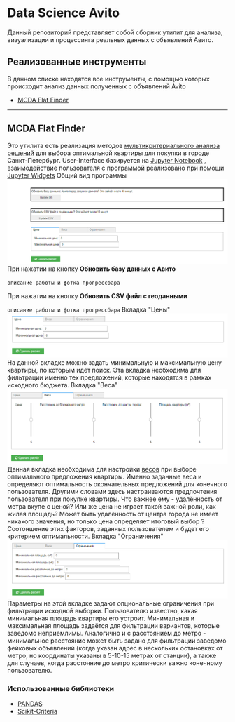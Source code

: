 # Data Science Avito

Данный репозиторий представляет собой сборник утилит для анализа, визуализации и процессинга реальных данных с объявлений Авито.

## Реализованные инструменты

В данном списке находятся все инструменты, с помощью которых происходит анализ данных полученных с объявлений Avito

* [MCDA Flat Finder](https://github.com/kubikrubikvkube/data_science/blob/master/README.md#mcda-flat-finder)

***
## MCDA Flat Finder
Это утилита есть реализация методов [мультикритериального анализа решений](https://en.wikipedia.org/wiki/Multiple-criteria_decision_analysis) для выбора оптимальной квартиры для покупки в городе Санкт-Петербург.
User-Interface базируется на [Jupyter Notebook](https://jupyter.org/) , взаимодействие пользователя с программой реализовано при помощи [Jupyter Widgets](https://ipywidgets.readthedocs.io/en/stable/)
Общий вид программы
![UI](https://github.com/kubikrubikvkube/data_science/blob/master/docs/images/mcda_flat_finder_0.png)
При нажатии на кнопку **Обновить базу данных с Авито**

`описание работы и фотка прогрессбара`

При нажатии на кнопку **Обновить СSV файл с геоданными**

`описание работы и фотка прогрессбара`
 Вкладка "Цены"
 ![Prices](https://github.com/kubikrubikvkube/data_science/blob/master/docs/images/mcda_flat_finder_4.png)
 На данной вкладке можно задать минимальную и максимальную цену квартиры, по которым идёт поиск. Эта вкладка необходима для фильтрации именно тех предложений, которые находятся в рамках исходного бюджета.
 Вкладка "Веса"
 ![Weights](https://github.com/kubikrubikvkube/data_science/blob/master/docs/images/mcda_flat_finder_3.png)
 Данная вкладка необходима для настройки [весов](https://ru.wikipedia.org/wiki/%D0%92%D0%B5%D1%81%D0%BE%D0%B2%D0%B0%D1%8F_%D1%84%D1%83%D0%BD%D0%BA%D1%86%D0%B8%D1%8F) при выборе оптимального предложения квартиры. Именно заданные веса и определяют оптимальность окончательных предложений для конечного пользователя. Другими словами здесь настраиваются предпочтения пользователя при покупке квартиры. Что важнее ему - удалённость от метра вкупе с ценой? Или же цена не играет такой важной роли, как жилая площадь? Может быть удалённость от центра города не имеет никакого значения, но только цена определяет итоговый выбор ? Соотоншение этих факторов, заданных пользователем и будет его критерием оптимальности. 
 Вкладка "Ограничения"
 ![Limitations](https://github.com/kubikrubikvkube/data_science/blob/master/docs/images/mcda_flat_finder_5.png)
 Параметры на этой вкладке задают опциональные ограничения при фильтрации исходной выборки. Пользователю известно, какая минимальная площадь квартиры его устроит. Минимальная и максимальная площадь задаётся для фильтрации вариантов, которые заведомо неприемлимы. Аналогично и с расстоянием до метро - минимальное расстояние может быть задано для фильтрации заведомо фейковых объявлений (когда указан адрес в нескольких остановках от метро, но координаты указаны в 5-10-15 метрах от станции), а также для случаев, когда расстояние до метро критически важно конечному пользователю.

### Использованные библиотеки
* [PANDAS](https://pandas.pydata.org/)
* [Scikit-Criteria](http://scikit-criteria.org/en/latest/)
